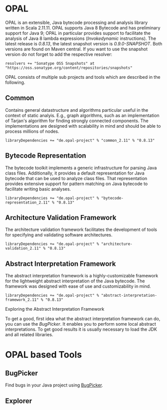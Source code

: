 # OPAL

OPAL is an extensible, Java bytecode processing and analysis library written in Scala 2.11.11. OPAL supports Java 8 Bytecode and has preliminary support for Java 9; OPAL in particular provides support to facilitate the analysis of Java 8 lambda expressions (*Invokedynamic* instructions). The latest release is *0.8.13*, the latest snapshot version is *0.9.0-SNAPSHOT*. Both versions are found on Maven central. If you want to use the snapshot version do not forget to add the respective resolver:

    resolvers += "Sonatype OSS Snapshots" at "https://oss.sonatype.org/content/repositories/snapshots"

OPAL consists of multiple sub projects and tools which are described in the following.

## Common
Contains general datastructure and algorithms particular useful in the context of static analyis. E.g., graph algorithms, such as
an implementation of Tarjan's algorithm for finding strongly connected components. The implementations are designed with scalability in mind and should be able to process millions of nodes.

    libraryDependencies += "de.opal-project" % "common_2.11" % "0.8.13"


## Bytecode Representation
The bytecode toolkit implements a generic infrastructure for parsing Java class files. Additionally,
it provides a default representation for Java bytecode that can be used to analyze class files. That
representation provides extensive support for pattern matching on Java bytecode to facilitate writing
basic analyses.

    libraryDependencies += "de.opal-project" % "bytecode-representation_2.11" % "0.8.13"


## Architecture Validation Framework
The architecture validation framework facilitates the development of tools for specifying and validating software architectures.

    libraryDependencies += "de.opal-project" % "architecture-validation_2.11" % "0.8.13"

## Abstract Interpretation Framework
The abstract interpretation framework is a highly-customizable framework for the lightweight abstract interpretation of the Java bytecode. The framework was designed with ease of use and customizability in mind.

    libraryDependencies += "de.opal-project" % "abstract-interpretation-framework_2.11" % "0.8.13"

Exploring the Abstract Interpretation Framework


To get a good, first idea what the abstract interpretation framework can do, you can use the *BugPicker*. It enables you to perform some local abstract interpretations. To get good results it is usually necessary to load the JDK and all related libraries.

# OPAL based Tools

## BugPicker
Find bugs in your Java project using [BugPicker](tools/bugpicker/index.php).

## Explorer
